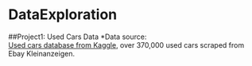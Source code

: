 # DataExploration
##Project1: Used Cars Data
*Data source:  
[Used cars database from Kaggle](https://www.kaggle.com/orgesleka/used-cars-database/home), over 370,000 used cars scraped from Ebay Kleinanzeigen. 
